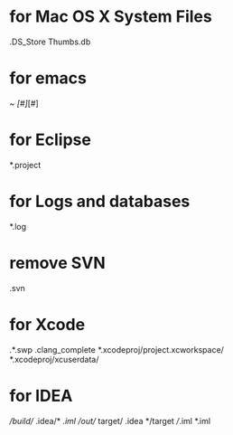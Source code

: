 # for Mac OS X System Files
.DS_Store
Thumbs.db


# for emacs
*~
[#]*[#]


# for Eclipse
*.project


# for Logs and databases
*.log


# remove SVN
.svn


# for Xcode
.*.swp
.clang_complete
*.xcodeproj/project.xcworkspace/
*.xcodeproj/xcuserdata/


# for IDEA
*/build/*
.idea/*
*.iml
/out/*
target/
.idea
*/target
*/*.iml
*.iml